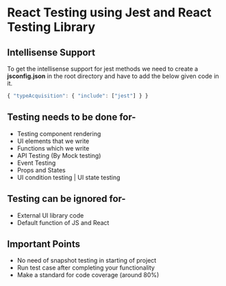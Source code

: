 # React Testing using Jest and React Testing Library

## Intellisense Support

To get the intellisense support for jest methods we need to create a **jsconfig.json** in the root directory and have to add the below given code in it.

```js
{ "typeAcquisition": { "include": ["jest"] } }
```

## Testing needs to be done for-

- Testing component rendering
- UI elements that we write
- Functions which we write
- API Testing (By Mock testing)
- Event Testing
- Props and States
- UI condition testing | UI state testing

## Testing can be ignored for-

- External UI library code
- Default function of JS and React

## Important Points

- No need of snapshot testing in starting of project
- Run test case after completing your functionality
- Make a standard for code coverage (around 80%)
